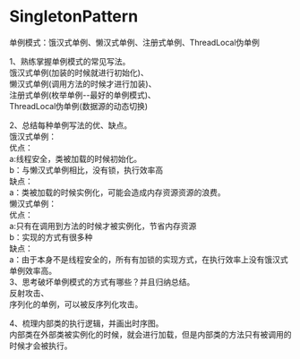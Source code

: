 # SingletonPattern
单例模式：饿汉式单例、懒汉式单例、注册式单例、ThreadLocal伪单例

1、熟练掌握单例模式的常见写法。                                               
饿汉式单例(加装的时候就进行初始化)、                                               
懒汉式单例(调用方法的时候才进行加装)、                                               
注册式单例(枚举单例--最好的单例模式)、                                               
ThreadLocal伪单例(数据源的动态切换)                                               

2、总结每种单例写法的优、缺点。                                               
饿汉式单例：                                               
优点：                                               
a:线程安全，类被加载的时候初始化。                                               
b：与懒汉式单例相比，没有锁，执行效率高                                               
缺点：                                               
a：类被加载的时候实例化，可能会造成内存资源资源的浪费。                                               
懒汉式单例：                                               
优点：                                               
a:只有在调用到方法的时候才被实例化，节省内存资源                                               
b：实现的方式有很多种                                               
缺点：                                               
a：由于本身不是线程安全的，所有有加锁的实现方式，在执行效率上没有饿汉式单例效率高。                                               
3、思考破坏单例模式的方式有哪些？并且归纳总结。                                               
反射攻击、                                               
序列化的单例，可以被反序列化攻击。                                               

4、梳理内部类的执行逻辑，并画出时序图。                                               
内部类在外部类被实例化的时候，就会进行加载，但是内部类的方法只有被调用的时候才会被执行。                                               


